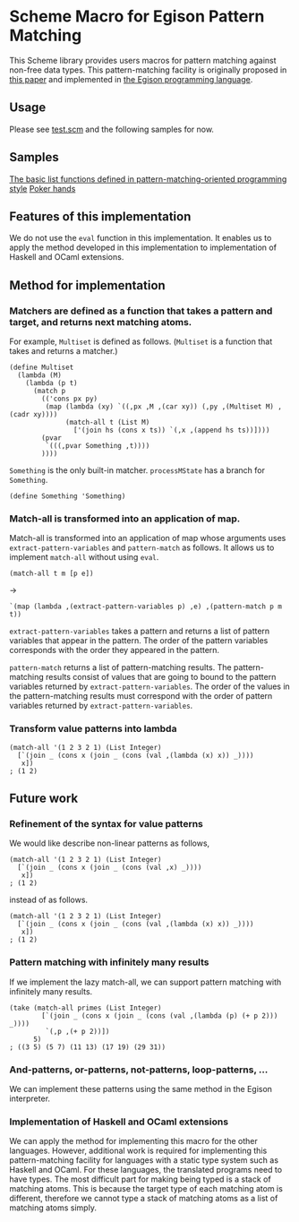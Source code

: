# Scheme Macro for Egison Pattern Matching

This Scheme library provides users macros for pattern matching against non-free data types.
This pattern-matching facility is originally proposed in [this paper](https://arxiv.org/abs/1808.10603) and implemented in [the Egison programming language](http://github.com/egison/egison/).

## Usage

Please see [test.scm](https://github.com/egison/egison-scheme/blob/master/test.scm) and the following samples for now.

## Samples

[The basic list functions defined in pattern-matching-oriented programming style](https://github.com/egison/egison-scheme/blob/master/pattern-matching-oriented-programming-style.scm)
[Poker hands](https://github.com/egison/egison-scheme/blob/master/poker.scm)

## Features of this implementation

We do not use the `eval` function in this implementation.
It enables us to apply the method developed in this implementation to implementation of Haskell and OCaml extensions.

## Method for implementation

### Matchers are defined as a function that takes a pattern and target, and returns next matching atoms.

For example, `Multiset` is defined as follows.
(`Multiset` is a function that takes and returns a matcher.)

```
(define Multiset
  (lambda (M)
    (lambda (p t)
      (match p
        (('cons px py)
         (map (lambda (xy) `((,px ,M ,(car xy)) (,py ,(Multiset M) ,(cadr xy))))
              (match-all t (List M)
                ['(join hs (cons x ts)) `(,x ,(append hs ts))])))
        (pvar
         `(((,pvar Something ,t))))
        ))))
```

`Something` is the only built-in matcher.
`processMState` has a branch for `Something`.

```
(define Something 'Something)
```

### Match-all is transformed into an application of map.

Match-all is transformed into an application of map whose arguments uses `extract-pattern-variables` and `pattern-match` as follows.
It allows us to implement `match-all` without using `eval`.

```
(match-all t m [p e])
```
->
```
`(map (lambda ,(extract-pattern-variables p) ,e) ,(pattern-match p m t))
```

`extract-pattern-variables` takes a pattern and returns a list of pattern variables that appear in the pattern.
The order of the pattern variables corresponds with the order they appeared in the pattern.

`pattern-match` returns a list of pattern-matching results.
The pattern-matching results consist of values that are going to bound to the pattern variables returned by `extract-pattern-variables`.
The order of the values in the pattern-matching results must correspond with the order of pattern variables returned by `extract-pattern-variables`.

### Transform value patterns into lambda

```
(match-all '(1 2 3 2 1) (List Integer)
  [`(join _ (cons x (join _ (cons (val ,(lambda (x) x)) _))))
   x])
; (1 2)
```

## Future work

### Refinement of the syntax for value patterns

We would like describe non-linear patterns as follows,

```
(match-all '(1 2 3 2 1) (List Integer)
  [`(join _ (cons x (join _ (cons (val ,x) _))))
   x])
; (1 2)
```

instead of as follows.

```
(match-all '(1 2 3 2 1) (List Integer)
  [`(join _ (cons x (join _ (cons (val ,(lambda (x) x)) _))))
   x])
; (1 2)
```

### Pattern matching with infinitely many results

If we implement the lazy match-all, we can support pattern matching with infinitely many results.

```
(take (match-all primes (List Integer)
        [`(join _ (cons x (join _ (cons (val ,(lambda (p) (+ p 2))) _))))
         `(,p ,(+ p 2))])
      5)
; ((3 5) (5 7) (11 13) (17 19) (29 31))
```


### And-patterns, or-patterns, not-patterns, loop-patterns, ...

We can implement these patterns using the same method in the Egison interpreter.

### Implementation of Haskell and OCaml extensions

We can apply the method for implementing this macro for the other languages.
However, additional work is required for implementing this pattern-matching facility for languages with a static type system such as Haskell and OCaml.
For these languages, the translated programs need to have types.
The most difficult part for making being typed is a stack of matching atoms.
This is because the target type of each matching atom is different, therefore we cannot type a stack of matching atoms as a list of matching atoms simply.
